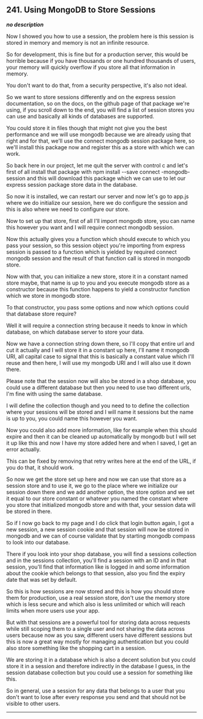 ## 241. Using MongoDB to Store Sessions

<strong><em>no description</em></strong>

Now I showed you how to use a session, the problem here is this session is
stored in memory and memory is not an infinite resource. 

So for development, this is fine but for a production server, this would be
horrible because if you have thousands or one hundred thousands of users, your
memory will quickly overflow if you store all that information in memory. 

You don't want to do that, from a security perspective, it's also not ideal. 

So we want to store sessions differently and on the express session
documentation, so on the docs, on the github page of that package we're using,
if you scroll down to the end, you will find a list of session stores you can
use and basically all kinds of databases are supported. 

You could store it in files though that might not give you the best performance
and we will use mongodb because we are already using that right and for that,
we'll use the connect mongodb session package here, so we'll install this
package now and register this as a store with which we can work. 

So back here in our project, let me quit the server with control c and let's
first of all install that package with npm install --save connect
-mongodb-session and this will download this package which we can use to let our
express session package store data in the database. 

So now it is installed, we can restart our server and now let's go to app.js
where we do initialize our session, here we do configure the session and this is
also where we need to configure our store. 

Now to set up that store, first of all I'll import mongodb store, you can name
this however you want and I will require connect mongodb session. 

Now this actually gives you a function which should execute to which you pass
your session, so this session object you're importing from express session is
passed to a function which is yielded by required connect mongodb session and
the result of that function call is stored in mongodb store. 

Now with that, you can initialize a new store, store it in a constant named
store maybe, that name is up to you and you execute mongodb store as a
constructor because this function happens to yield a constructor function which
we store in mongodb store. 

To that constructor, you pass some options and now which options could that
database store require? 

Well it will require a connection string because it needs to know in which
database, on which database server to store your data. 

Now we have a connection string down there, so I'll copy that entire url and cut
it actually and I will store it in a constant up here, I'll name it mongodb URI,
all capital case to signal that this is basically a constant value which I'll
reuse and then here, I will use my mongodb URI and I will also use it down
there. 

Please note that the session now will also be stored in a shop database, you
could use a different database but then you need to use two different urls, I'm
fine with using the same database. 

I will define the collection though and you need to to define the collection
where your sessions will be stored and I will name it sessions but the name is
up to you, you could name this however you want. 

Now you could also add more information, like for example when this should
expire and then it can be cleaned up automatically by mongodb but I will set it
up like this and now I have my store added here and when I saved, I get an error
actually. 

This can be fixed by removing that retry writes here at the end of the URL,  if
you do that, it should work. 

So now we get the store set up here and now we can use that store as a session
store and to use it, we go to the place where we initialize our session down
there and we add another option, the store option and we set it equal to our
store constant or whatever you named the constant where you store that
initialized mongodb store and with that, your session data will be stored in
there. 

So if I now go back to my page and I do click that login button again, I got a
new session, a new session cookie and that session will now be stored in mongodb
and we can of course validate that by starting mongodb compass to look into our
database. 

There if you look into your shop database, you will find a sessions collection
and in the sessions collection, you'll find a session with an ID and in that
session, you'll find that information like is logged in and some information
about the cookie which belongs to that session, also you find the expiry date
that was set by default. 

So this is how sessions are now stored and this is how you should store them for
production, use a real session store, don't use the memory store which is less
secure and which also is less unlimited or which will reach limits when more
users use your app. 

But with that sessions are a powerful tool for storing data across requests
while still scoping them to a single user and not sharing the data across users
because now as you saw, different users have different sessions but this is now
a great way mostly for managing authentication but you could also store
something like the shopping cart in a session. 

We are storing it in a database which is also a decent solution but you could
store it in a session and therefore indirectly in the database I guess, in the
session database collection but you could use a session for something like this.


So in general, use a session for any data that belongs to a user that you don't
want to lose after every response you send and that should not be visible to
other users. 

---
